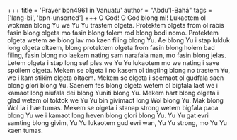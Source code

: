 +++
title = 'Prayer bpn4961 in Vanuatu'
author = "Abdu'l-Bahá"
tags = ['lang-bi', 'bpn-unsorted']
+++
O God! O God blong mi! Lukaotem ol wokman blong Yu we Yu Yu trastem olgeta. Protektem olgeta from ol rabis fasin blong olgeta mo fasin blong folem rod blong bodi nomo. Protektem olgeta wetem ae blong lav mo kaen filing blong Yu. Ae blong Yu i stap lukluk long olgeta oltaem, blong protektem olgeta from fasin blong holem bad filing, fasin blong no laekem nating sam narafala man, mo fasin blong jelas. Letem olgeta i stap long sef ples we Yu Yu lukaotem mo we nating i save spoilem olgeta. Mekem se olgeta i no kasem ol tingting blong no trastem Yu, we i kam stikim olgeta oltaem. Mekem se olgeta i soemaot ol gudfala saen blong glori blong Yu. Saenem fes blong olgeta wetem ol bigfala laet we i kamaot long niufala dei blong Yuniti blong Yu. Mekem hart blong olgeta i glad wetem ol toktok we Yu Yu bin givimaot long Wol blong Yu. Mak blong Wol ia i hae tumas. Mekem se olgeta i stanap strong wetem bigfala paoa blong Yu we i kamaot long heven blong glori blong Yu.
Yu Yu gat evri samting blong givim, Yu Yu lukaotem gud evri wan, Yu Yu strong, mo Yu Yu kaen tumas.
